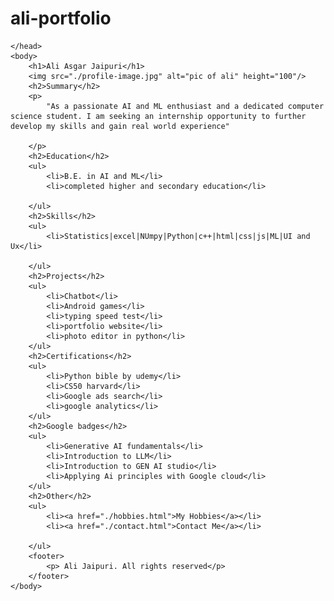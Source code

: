 # ali-portfolio
<!DOCTYPE html>
<html lang="en">
    <head>
        <meta charset="UTF-8">
        <title>my resume</title>

    </head>
    <body>
        <h1>Ali Asgar Jaipuri</h1>
        <img src="./profile-image.jpg" alt="pic of ali" height="100"/>
        <h2>Summary</h2>
        <p>
            "As a passionate AI and ML enthusiast and a dedicated computer science student. I am seeking an internship opportunity to further develop my skills and gain real world experience"

        </p>
        <h2>Education</h2>
        <ul>
            <li>B.E. in AI and ML</li>
            <li>completed higher and secondary education</li>

        </ul>
        <h2>Skills</h2>
        <ul>
            <li>Statistics|excel|NUmpy|Python|c++|html|css|js|ML|UI and Ux</li>

        </ul>
        <h2>Projects</h2>
        <ul>
            <li>Chatbot</li>
            <li>Android games</li>
            <li>typing speed test</li>
            <li>portfolio website</li>
            <li>photo editor in python</li>
        </ul>
        <h2>Certifications</h2>
        <ul>
            <li>Python bible by udemy</li>
            <li>CS50 harvard</li>
            <li>Google ads search</li>
            <li>google analytics</li>
        </ul>
        <h2>Google badges</h2>
        <ul>
            <li>Generative AI fundamentals</li>
            <li>Introduction to LLM</li>
            <li>Introduction to GEN AI studio</li>
            <li>Applying Ai principles with Google cloud</li>
        </ul>
        <h2>Other</h2>
        <ul>
            <li><a href="./hobbies.html">My Hobbies</a></li>
            <li><a href="./contact.html">Contact Me</a></li>

        </ul>
        <footer>
            <p> Ali Jaipuri. All rights reserved</p>
        </footer>
    </body>
</html>

        
